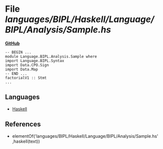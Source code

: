 # File _languages/BIPL/Haskell/Language/BIPL/Analysis/Sample.hs_
**[GitHub](https://github.com/softlang/yas/blob/master/languages/BIPL/Haskell/Language/BIPL/Analysis/Sample.hs)**
```
-- BEGIN ...
module Language.BIPL.Analysis.Sample where
import Language.BIPL.Syntax
import Data.CPO.Sign
import Data.Map
-- END ...
factorialV1 :: Stmt
...
```

## Languages
* [Haskell](../languages/Haskell.md)

## References
* elementOf('languages/BIPL/Haskell/Language/BIPL/Analysis/Sample.hs',haskell(text))

